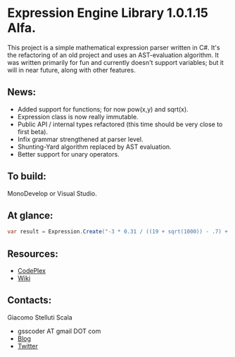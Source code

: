 Expression Engine Library 1.0.1.15 Alfa.
===
This project is a simple mathematical expression parser written in C#. It's the refactoring of an old project and uses an AST-evaluation algorithm.
It was written primarily for fun and currently doesn't support variables; but it will in near future, along with other features.

News:
---
  - Added support for functions; for now pow(x,y) and sqrt(x).
  - Expression class is now really immutable.
  - Public API / internal types refactored (this time should be very close to first beta).
  - Infix grammar strengthened at parser level.
  - Shunting-Yard algorithm replaced by AST evaluation.
  - Better support for unary operators.

To build:
---
MonoDevelop or Visual Studio.

At glance:
---
```csharp
var result = Expression.Create("-3 * 0.31 / ((19 + sqrt(1000)) - .7) + pow(5 * 2, 2)").Value;
```

Resources:
---
  - [CodePlex](http://exprengine.codeplex.com/)
  - [Wiki](https://github.com/gsscoder/exprengine/wiki)

Contacts:
---
Giacomo Stelluti Scala
  - gsscoder AT gmail DOT com
  - [Blog](http://gsscoder.blogspot.it)
  - [Twitter](http://twitter.com/gsscoder)
